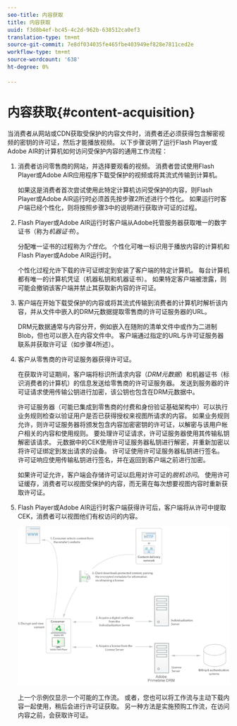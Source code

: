 ```yaml
---
seo-title: 内容获取
title: 内容获取
uuid: f3d8b4ef-bc45-4c2d-962b-638512ca0ef3
translation-type: tm+mt
source-git-commit: 7e8df034035fe465fbe403949ef828e7811ced2e
workflow-type: tm+mt
source-wordcount: '638'
ht-degree: 0%

---
```



# 内容获取{#content-acquisition}

当消费者从网站或CDN获取受保护的内容文件时，消费者还必须获得包含解密视频的密钥的许可证，然后才能播放视频。 以下步骤说明了运行Flash Player或Adobe AIR的计算机如何访问受保护内容的通用工作流程：

1. 消费者访问零售商的网站，并选择要观看的视频。 消费者尝试使用Flash Player或Adobe AIR应用程序下载受保护的视频或将其流式传输到计算机。

   如果这是消费者首次尝试使用此特定计算机访问受保护的内容，则Flash Player或Adobe AIR运行时必须首先按步骤2所述进行个性化。 如果运行时客户端已经个性化，则将按照步骤3中的说明进行获取许可证的过程。

1. Flash Player或Adobe AIR运行时客户端从Adobe托管服务器获取唯一的数字证书（称为&#x200B;*机器证书*）。

   分配唯一证书的过程称为&#x200B;*个性化*。 个性化可唯一标识用于播放内容的计算机和Flash Player或Adobe AIR运行时。

   个性化过程允许下载的许可证绑定到安装了客户端的特定计算机。 每台计算机都有唯一的计算机凭证（机器私钥和机器证书）。 如果特定客户端被泄露，则可能会撤销该客户端并禁止其获取新内容的许可证。

1. 客户端在开始下载受保护的内容或将其流式传输到消费者的计算机时解析该内容，并从文件中嵌入的DRM元数据提取零售商的许可证服务器的URL。

   DRM元数据通常与内容分开，例如嵌入在随附的清单文件中或作为二进制Blob，但也可以嵌入在内容文件中。 客户端通过指定的URL与许可证服务器联系并获取许可证（如步骤4所述）。
1. 客户从零售商的许可证服务器获得许可证。

   在获取许可证期间，客户端将标识所请求内容（*DRM元数据*）和机器证书（标识消费者的计算机）的信息发送给零售商的许可证服务器。 发送到服务器的许可证请求使用传输公钥进行加密，该公钥也包含在DRM元数据中。

   许可证服务器（可能已集成到零售商的付费和身份验证基础架构中）可以执行业务规则检查以验证用户是否已获得授权来视图所请求的内容。 如果业务规则允许，则许可证服务器将颁发包含内容加密密钥的许可证，以解密与该用户帐户相关的内容和使用规则。 要处理许可证请求，许可证服务器使用其传输私钥解密该请求。 元数据中的CEK使用许可证服务器私钥进行解密，并重新加密以将许可证绑定到发出请求的设备。 许可证使用许可证服务器私钥进行签名。 许可证响应使用传输私钥进行签名，并在返回到客户端之前进行加密。

   如果许可证允许，客户端会存储许可证以启用对许可证的&#x200B;*脱机访问*。 使用许可证缓存，消费者可以视图受保护的内容，而无需在每次想要视图内容时重新获取许可证。

1. Flash Player或Adobe AIR运行时客户端获得许可后，客户端将从许可中提取CEK，消费者可以视图他们有权访问的内容。

   <!--<a id="fig_s43_gc2_44"></a>-->

   ![](assets/FMRMS_fig01_web.png)

   上一个示例仅显示一个可能的工作流。 或者，您也可以将工作流与主动下载内容一起使用，稍后会进行许可证获取。 另一种方法是实施预购工作流，在访问内容之前，会获取许可证。

